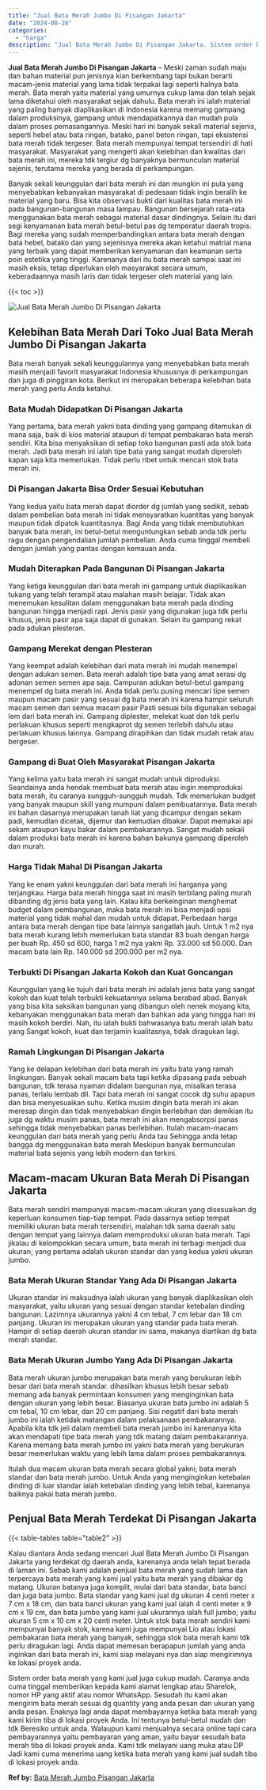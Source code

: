 ```yaml
---
title: "Jual Bata Merah Jumbo Di Pisangan Jakarta"
date: "2024-08-26"
categories: 
  - "harga"
description: "Jual Bata Merah Jumbo Di Pisangan Jakarta. Sistem order bata merah yang kami jual juga cukup mudah. Caranya anda cuma tinggal memberikan kepada kami alamat l..."
---
```


**Jual Bata Merah Jumbo Di Pisangan Jakarta** – Meski zaman sudah maju dan bahan material pun jenisnya kian berkembang tapi bukan berarti macam-jenis material yang lama tidak terpakai lagi seperti halnya bata merah. Bata merah yaitu material yang umurnya cukup lama dan telah sejak lama diketahui oleh masyarakat sejak dahulu. Bata merah ini ialah material yang paling banyak diaplikasikan di Indonesia karena memang gampang dalam produksinya, gampang untuk mendapatkannya dan mudah pula dalam proses pemasangannya. Meski hari ini banyak sekali material sejenis, seperti hebel atau bata ringan, batako, panel beton ringan, tapi eksistensi bata merah tidak tergeser. Bata merah mempunyai tempat tersendiri di hati masyarakat. Masyarakat yang mengerti akan kelebihan dan kwalitas dari bata merah ini, mereka tdk tergiur dg banyaknya bermunculan material sejenis, terutama mereka yang berada di perkampungan.

Banyak sekali keunggulan dari bata merah ini dan mungkin ini pula yang menyebabkan kebanyakan masyarakat di pedesaan tidak ingin beralih ke material yang baru. Bisa kita observasi bukti dari kualitas bata merah ini pada bangunan-bangunan masa lampau. Bangunan bersejarah rata-rata menggunakan bata merah sebagai material dasar dindingnya. Selain itu dari segi kenyamanan bata merah betul-betul pas dg temperatur daerah tropis. Bagi mereka yang sudah memperbandingkan antara bata merah dengan bata hebel, batako dan yang sejenisnya mereka akan ketahui matrial mana yang terbaik yang dapat memberikan kenyamanan dan keamanan serta poin estetika yang tinggi. Karenanya dari itu bata merah sampai saat ini masih eksis, tetap diperlukan oleh masyarakat secara umum, keberadaannya masih laris dan tidak tergeser oleh material yang lain.

{{< toc >}}

![Jual Bata Merah Jumbo Di Pisangan Jakarta](/images/jual-bata-merah-35.png)

## Kelebihan Bata Merah Dari Toko Jual Bata Merah Jumbo Di Pisangan Jakarta

Bata merah banyak sekali keunggulannya yang menyebabkan bata merah masih menjadi favorit masyarakat Indonesia khususnya di perkampungan dan juga di pinggiran kota. Berikut ini merupakan beberapa kelebihan bata merah yang perlu Anda ketahui.

### Bata Mudah Didapatkan Di Pisangan Jakarta

Yang pertama, bata merah yakni bata dinding yang gampang ditemukan di mana saja, baik di kios material ataupun di tempat pembakaran bata merah sendiri. Kita bisa menyaksikan di setiap toko bangunan pasti ada stok bata merah. Jadi bata merah ini ialah tipe bata yang sangat mudah diperoleh kapan saja kita memerlukan. Tidak perlu ribet untuk mencari stok bata merah ini.

### Di Pisangan Jakarta Bisa Order Sesuai Kebutuhan

Yang kedua yaitu bata merah dapat diorder dg jumlah yang sedikit, sebab dalam pembelian bata merah ini tidak mensyaratkan kuantitas yang banyak maupun tidak dipatok kuantitasnya. Bagi Anda yang tidak membutuhkan banyak bata merah, ini betul-betul menguntungkan sebab anda tdk perlu ragu dengan pengendalian jumlah pembelian. Anda cuma tinggal membeli dengan jumlah yang pantas dengan kemauan anda.

### Mudah Diterapkan Pada Bangunan Di Pisangan Jakarta

Yang ketiga keunggulan dari bata merah ini gampang untuk diaplikasikan tukang yang telah terampil atau malahan masih belajar. Tidak akan menemukan kesulitan dalam menggunakan bata merah pada dinding bangunan hingga menjadi rapi. Jenis pasir yang digunakan juga tdk perlu khusus, jenis pasir apa saja dapat di gunakan. Selain itu gampang rekat pada adukan plesteran.

### Gampang Merekat dengan Plesteran

Yang keempat adalah kelebihan dari mata merah ini mudah menempel dengan adukan semen. Bata merah adalah tipe bata yang amat serasi dg adonan semen semen apa saja. Campuran adukan betul-betul gampang menempel dg bata merah ini. Anda tidak perlu pusing mencari tipe semen maupun macam pasir yang sesuai dg bata merah ini karena hampir seluruh macam semen dan semua macam pasir Pasti sesuai bila digunakan sebagai lem dari bata merah ini. Gampang diplester, melekat kuat dan tdk perlu perlakuan khusus seperti mengkaprot dg semen terlebih dahulu atau perlakuan khusus lainnya. Gampang dirapihkan dan tidak mudah retak atau bergeser.

### Gampang di Buat Oleh Masyarakat Pisangan Jakarta

Yang kelima yaitu bata merah ini sangat mudah untuk diproduksi. Seandainya anda hendak membuat bata merah atau ingin memproduksi bata merah, itu caranya sungguh-sungguh mudah. Tdk memerlukan budget yang banyak maupun skill yang mumpuni dalam pembuatannya. Bata merah ini bahan dasarnya merupakan tanah liat yang dicampur dengan sekam padi, kemudian dicetak, dijemur dan kemudian dibakar. Dapat memakai api sekam ataupun kayu bakar dalam pembakarannya. Sangat mudah sekali dalam produksi bata merah ini karena bahan bakunya gampang diperoleh dan murah.

### Harga Tidak Mahal Di Pisangan Jakarta

Yang ke enam yakni keunggulan dari bata merah ini harganya yang terjangkau. Harga bata merah hingga saat ini masih terbilang paling murah dibanding dg jenis bata yang lain. Kalau kita berkeinginan menghemat budget dalam pembangunan, maka bata merah ini bisa menjadi opsi material yang tidak mahal dan mudah untuk didapat. Perbedaan harga antara bata merah dengan tipe bata lainnya sangatlah jauh. Untuk 1 m2 nya bata merah kurang lebih memerlukan bata standar 83 buah dengan harga per buah Rp. 450 sd 600, harga 1 m2 nya yakni Rp. 33.000 sd 50.000. Dan macam bata lain Rp. 140.000 sd 200.000 per m2 nya.

### Terbukti Di Pisangan Jakarta Kokoh dan Kuat Goncangan

Keunggulan yang ke tujuh dari bata merah ini adalah jenis bata yang sangat kokoh dan kuat telah terbukti kekuatannya selama berabad abad. Banyak yang bisa kita saksikan bangunan yang dibangun oleh nenek moyang kita, kebanyakan menggunakan bata merah dan bahkan ada yang hingga hari ini masih kokoh berdiri. Nah, itu ialah bukti bahwasanya batu merah ialah batu yang Sangat kokoh, kuat dan terjamin kualitasnya, tidak diragukan lagi.

### Ramah Lingkungan Di Pisangan Jakarta

Yang ke delapan kelebihan dari bata merah ini yaitu bata yang ramah lingkungan. Banyak sekali macam bata tapi ketika dipasang pada sebuah bangunan, tdk terasa nyaman didalam bangunan nya, misalkan terasa panas, terlalu lembab dll. Tapi bata merah ini sangat cocok dg suhu apapun dan bisa menyesuaikan suhu. Ketika musim dingin bata merah ini akan meresap dingin dan tidak menyebabkan dingin berlebihan dan demikian itu juga dg waktu musim panas, bata merah ini akan mengabsorpsi panas sehingga tidak menyebabkan panas berlebihan. Itulah macam-macam keunggulan dari bata merah yang perlu Anda tau Sehingga anda tetap bangga dg menggunakan bata merah Meskipun banyak bermunculan material bata sejenis yang lebih modern dan terkini.

## Macam-macam Ukuran Bata Merah Di Pisangan Jakarta

Bata merah sendiri mempunyai macam-macam ukuran yang disesuaikan dg keperluan konsumen tiap-tiap tempat. Pada dasarnya setiap tempat memiliki ukuran bata merah tersendiri, malahan tdk sama daerah satu dengan tempat yang lainnya dalam memproduksi ukuran bata merah. Tapi jikalau di kelompokkan secara umum, bata merah ini terbagi menjadi dua ukuran; yang pertama adalah ukuran standar dan yang kedua yakni ukuran jumbo.

### Bata Merah Ukuran Standar Yang Ada Di Pisangan Jakarta

Ukuran standar ini maksudnya ialah ukuran yang banyak diaplikasikan oleh masyarakat, yaitu ukuran yang sesuai dengan standar ketebalan dinding bangunan. Lazimnya ukurannya yakni 4 cm tebal, 7 cm lebar dan 18 cm panjang. Ukuran ini merupakan ukuran yang standar pada bata merah. Hampir di setiap daerah ukuran standar ini sama, makanya diartikan dg bata merah standar.

### Bata Merah Ukuran Jumbo Yang Ada Di Pisangan Jakarta

Bata merah ukuran jumbo merupakan bata merah yang berukuran lebih besar dari bata merah standar. dihasilkan khusus lebih besar sebab memang ada banyak permintaan konsumen yang menginginkan bata dengan ukuran yang lebih besar. Biasanya ukuran bata jumbo ini adalah 5 cm tebal, 10 cm lebar, dan 20 cm panjang. Sisi negatif dari bata merah jumbo ini ialah ketidak matangan dalam pelaksanaan pembakarannya. Apabila kita tdk jeli dalam membeli bata merah jumbo ini karenanya kita akan mendapati tipe bata merah yang tdk matang dalam pembakarannya. Karena memang bata merah jumbo ini yakni bata merah yang berukuran besar memerlukan waktu yang lebih lama dalam proses pembakarannya.

Itulah dua macam ukuran bata merah secara global yakni; bata merah standar dan bata merah jumbo. Untuk Anda yang menginginkan ketebalan dinding di luar standar ialah ketebalan dinding yang lebih tebal, karenanya baiknya pakai bata merah jumbo.

## Penjual Bata Merah Terdekat Di Pisangan Jakarta

{{< table-tables table="table2" >}}

Kalau diantara Anda sedang mencari Jual Bata Merah Jumbo Di Pisangan Jakarta yang terdekat dg daerah anda, karenanya anda telah tepat berada di laman ini. Sebab kami adalah penjual bata merah yang sudah lama dan terpercaya bata merah yang kami jual yaitu bata merah yang dibakar dg matang. Ukuran batanya juga komplit, mulai dari bata standar, bata banci dan juga bata jumbo. Bata standar yang kami jual dg ukuran 4 centi meter x 7 cm x 18 cm, dan bata banci ukuran yang kami jual ialah 4 centi meter x 9 cm x 19 cm, dan bata jumbo yang kami jual ukurannya ialah full jumbo; yaitu ukuran 5 cm x 10 cm x 20 centi meter. Untuk stok bata merah sendiri kami mempunyai banyak stok, karena kami juga mempunyai Lio atau lokasi pembakaran bata merah yang banyak, sehingga stok bata merah kami tdk perlu diragukan lagi. Anda dapat memesan berapapun jumlah yang anda inginkan dari bata merah ini, kami siap melayani nya dan siap mengirimnya ke lokasi proyek anda.

Sistem order bata merah yang kami jual juga cukup mudah. Caranya anda cuma tinggal memberikan kepada kami alamat lengkap atau Sharelok, nomor HP yang aktif atau nomor WhatsApp. Sesudah itu kami akan mengirim bata merah sesuai dg quantity yang anda pesan dan ukuran yang anda pesan. Enaknya lagi anda dapat membayarnya ketika bata merah yang kami kirim tiba di lokasi proyek Anda. Ini tentunya betul-betul mudah dan tdk Beresiko untuk anda. Walaupun kami menjualnya secara online tapi cara pembayarannya yaitu pembayaran yang aman, yaitu bayar sesudah bata merah tiba di lokasi proyek anda. Kami tdk melayani uang muka atau DP Jadi kami cuma menerima uang ketika bata merah yang kami jual sudah tiba di lokasi proyek anda.

**Ref by:** [Bata Merah Jumbo Pisangan Jakarta](https://id.wikipedia.org/wiki/Bata)
